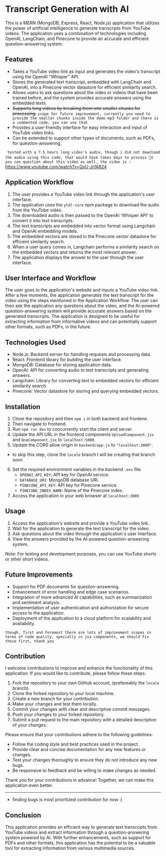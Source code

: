 # Transcript Generation with AI

This is a MERN (MongoDB, Express, React, Node.js) application that utilizes the power of artificial intelligence to generate transcripts from YouTube videos. The application uses a combination of technologies including OpenAI, LangChain, and Pinecone to provide an accurate and efficient question-answering system.

## Features

- Takes a YouTube video link as input and generates the video's transcript using the OpenAI "Whisper" API.
- Stores the generated text transcript, embedded with LangChain and OpenAI, into a Pinecone vector datastore for efficient similarity search.
- Allows users to ask questions about the video or videos that have been trained before, and the system provides accurate answers using the embedded texts.
- ~~Supports long videos by breaking them into smaller chunks for processing.~~ `scope for future improvement, currently you need to provide the smaller chunks inside the demo-mp3 folder and there is a commented code, you can use that `
- Provides a user-friendly interface for easy interaction and input of YouTube video links.
- Can be extended to support other types of documents, such as PDFs, for question-answering.

` tested with a 7.5 hours long video's audio, though i did not download the audio using this code, that would have takes days to process 🤦‍♀️`
` you can question about this video as well, the video is :` https://www.youtube.com/watch?v=QxU-JrfA824
## Application Workflow

1. The user provides a YouTube video link through the application's user interface.
2. The application uses the `ytdl-core` npm package to download the audio from the YouTube video.
3. The downloaded audio is then passed to the OpenAI 'Whisper API' to convert it into text transcripts.
4. The text transcripts are embedded into vector format using Langchain and OpenAI embedding models.
5. The embedded vectors are stored in the Pinecone vector datastore for efficient similarity search.
6. When a user query comes in, Langchain performs a similarity search on the embedded vectors and returns the most relevant answer.
7. The application displays the answer to the user through the user interface.

## User Interface and Workflow

The user goes to the application's website and inputs a YouTube video link. After a few moments, the application generates the text transcript for the video using the steps mentioned in the Application Workflow. The user can then ask the application any questions about the video, and the AI-powered question-answering system will provide accurate answers based on the generated transcripts. The application is designed to be useful for extracting information from informative videos and can potentially support other formats, such as PDFs, in the future.

## Technologies Used

- Node.js: Backend server for handling requests and processing data.
- React: Frontend library for building the user interface.
- MongoDB: Database for storing application data.
- OpenAI: API for converting audio to text transcripts and generating answers.
- Langchain: Library for converting text to embedded vectors for efficient similarity search.
- Pinecone: Vector datastore for storing and querying embedded vectors.

## Installation

1. Clone the repository and then `npm i` in both backend and frontene.
2. Then navigate to frontend.
3. Run `npm run dev` to concurrently start the client and server.
4. Update the API URL in the frontend components `UploadComponent.jsx` and `QnaComponent.jsx` to `localhost:5000`.
5. Update the CORS allow origin in `backend/app.js` to `"localhost:3000"`.
- to skip this step, clone the `locale` branch I will be creating that branch soon
6. Set the required environment variables in the backend `.env` file:
    - `OPENAI_API_KEY`: API key for OpenAI service.
    - `DATABASE_URI`: MongoDB database URI.
    - `PINECONE_API_KEY`: API key for Pinecone service.
    - `PINECONE_INDEX_NAME`: Name of the Pinecone index.
7. Access the application in your web browser at `localhost:3000`



## Usage

1. Access the application's website and provide a YouTube video link.
2. Wait for the application to generate the text transcript for the video.
3. Ask questions about the video through the application's user interface.
4. View the answers provided by the AI-powered question-answering system.

Note: For testing and development purposes, you can use YouTube shorts or other short videos.

## Future Improvements
- Support for PDF documents for question-answering.
- Enhancement of error handling and edge case scenarios.
- Integration of more advanced AI capabilities, such as summarization and sentiment analysis.
- Implementation of user authentication and authorization for secure access to the application.
- Deployment of the application to a cloud platform for scalability and availability.

` though, first and foremost there are lots of improvement scopes in terms of code quality, specially in jsx components, we should fix those first, thank you `

## Contribution

I welcome contributions to improve and enhance the functionality of this application. If you would like to contribute, please follow these steps:

1. Fork the repository to your own GitHub account, (prefereably the `locale` branch).
2. Clone the forked repository to your local machine.
3. Create a new branch for your contribution.
4. Make your changes and test them locally.
5. Commit your changes with clear and descriptive commit messages.
6. Push your changes to your forked repository.
7. Submit a pull request to the main repository with a detailed description of your changes.

Please ensure that your contributions adhere to the following guidelines:

- Follow the coding style and best practices used in the project.
- Provide clear and concise documentation for any new features or changes.
- Test your changes thoroughly to ensure they do not introduce any new bugs.
- Be responsive to feedback and be willing to make changes as needed.


Thank you for your contributions in advance! Together, we can make this application even better.
_________________
- finding bugs is most prioritized contribution for now :)


## Conclusion

This application provides an efficient way to generate text transcripts from YouTube videos and extract information through a question-answering system powered by AI. With further enhancements, such as support for PDFs and other formats, this application has the potential to be a valuable tool for extracting information from various multimedia sources.
